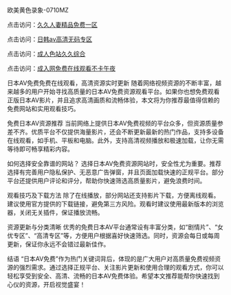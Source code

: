 欧美黄色录象-0710MZ

点击访问：<a href="https://heiliaowzu4ur.pages.dev">久久人妻精品免费一区</a>

点击访问：<a href="https://heiliaoxwd5i8.pages.dev">日韩av高清无码专区</a>

点击访问：<a href="https://heiliao2dmwwy.pages.dev">成人色站久久综合</a>

点击访问：<a href="https://heiliaoe8ajia.pages.dev">成入网免费在线观看不卡午夜</a>

日本AV免费免费在线观看，高清资源实时更新
随着网络视频资源的不断丰富，越来越多的用户开始寻找高质量的日本AV免费资源观看平台。如果你也想免费观看正版日本AV影片，并且追求高清画质和流畅体验，本文将为你推荐最值得信赖的免费网站和实用观看技巧。

免费日本AV资源推荐
当前网络上提供日本AV免费视频的平台众多，但资源质量参差不齐。优质平台不仅提供海量影片，还会不断更新最新的热门作品，支持多设备在线观看，如手机、平板和电脑。此外，支持高清视频播放和极速加载，让你无需等待即可畅享精彩内容。

如何选择安全靠谱的网站？
选择日本AV免费资源网站时，安全性尤为重要。推荐选择有完善用户隐私保护、无恶意广告弹窗，并且页面加载快速的正规平台。部分平台还提供用户评论和评分，帮助你快速筛选高质量影片，避免浪费时间。

观看技巧及下载方法
除了在线播放，部分网站还支持影片下载，方便离线观看。建议使用官方提供的下载链接，避免第三方风险。观看时建议使用最新版本的浏览器，关闭无关插件，保证播放流畅。

资源更新与分类清晰
优秀的免费日本AV平台通常设有丰富分类，如“剧情片”、“女优专区”、“高清专区”等，方便用户根据喜好快速筛选。同时，资源会每日或每周更新，保证你永远不会错过最新佳作。

结语
“日本AV免费”作为热门关键词背后，体现的是广大用户对高质量免费视频资源的强烈需求。通过选择正规平台、关注影片更新和使用合理的观看方式，你可以轻松享受到安全、高清、流畅的日本AV免费体验。希望本文推荐能帮你快速找到心仪的资源，开启视觉盛宴！

<span style="display:none;">[Canonical link]( https://github.com/pls20250710/riben53414 ）</span>
